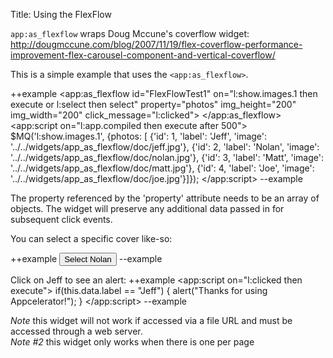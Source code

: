 Title: Using the FlexFlow

`app:as_flexflow` wraps Doug Mccune's coverflow widget: http://dougmccune.com/blog/2007/11/19/flex-coverflow-performance-improvement-flex-carousel-component-and-vertical-coverflow/

This is a simple example that uses the `<app:as_flexflow>`.
	
++example
<app:as_flexflow id="FlexFlowTest1" on="l:show.images.1 then execute or l:select then select" property="photos" 
        img_height="200" img_width="200" click_message="l:clicked">
</app:as_flexflow>
<app:script on="l:app.compiled then execute after 500">
    $MQ('l:show.images.1', {photos: [
        {'id': 1, 'label': 'Jeff', 'image': '../../widgets/app_as_flexflow/doc/jeff.jpg'},
        {'id': 2, 'label': 'Nolan', 'image': '../../widgets/app_as_flexflow/doc/nolan.jpg'},
        {'id': 3, 'label': 'Matt', 'image': '../../widgets/app_as_flexflow/doc/matt.jpg'},
        {'id': 4, 'label': 'Joe', 'image': '../../widgets/app_as_flexflow/doc/joe.jpg'}]});
</app:script>
--example

The property referenced by the 'property' attribute needs to be an array of objects. The widget will preserve any additional data passed in for subsequent click events.  

You can select a specific cover like-so:

++example 
<button on="click then l:select[id=2]">Select Nolan</button>
--example

Click on Jeff to see an alert:
++example 
<app:script on="l:clicked then execute">
    if(this.data.label == "Jeff")
    {
        alert("Thanks for using Appcelerator!");
    }
</app:script>
--example

*Note* this widget will not work if accessed via a file URL and must be accessed through a web server.  
*Note #2* this widget only works when there is one per page
